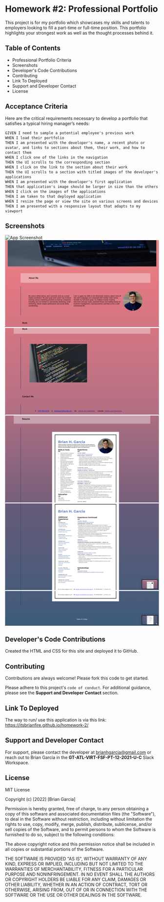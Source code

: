 # Homework #2: Professional Portfolio

This project is for my portfolio which showcases my skills and talents to employers looking to fill a part-time or full-time position. This portfolio highlights your strongest work as well as the thought processes behind it.

## **Table of Contents**

- Professional Portfolio Criteria
- Screenshots
- Developer's Code Contributions
- Contributing
- Link To Deployed
- Support and Developer Contact
- License

## Acceptance Criteria

Here are the critical requirements necessary to develop a portfolio that satisfies a typical hiring manager’s needs:

```
GIVEN I need to sample a potential employee's previous work
WHEN I load their portfolio
THEN I am presented with the developer's name, a recent photo or avatar, and links to sections about them, their work, and how to contact them
WHEN I click one of the links in the navigation
THEN the UI scrolls to the corresponding section
WHEN I click on the link to the section about their work
THEN the UI scrolls to a section with titled images of the developer's applications
WHEN I am presented with the developer's first application
THEN that application's image should be larger in size than the others
WHEN I click on the images of the applications
THEN I am taken to that deployed application
WHEN I resize the page or view the site on various screens and devices
THEN I am presented with a responsive layout that adapts to my viewport
```

## Screenshots

![App Screenshot](/assets/images/Garcia-Portfolio-Site-1.png "Website Screenshot 1")
![App Screenshot](/assets/images/Garcia-Portfolio-Site-2.png "Website Screenshot 2")
![App Screenshot](/assets/images/Garcia-Portfolio-Site-3.png "Website Screenshot 3")
![App Screenshot](/assets/images/Garcia-Portfolio-Site-4.png "Website Screenshot 4")
![App Screenshot](/assets/images/Garcia-Portfolio-Site-5.png "Website Screenshot 5")
![App Screenshot](/assets/images/Garcia-Portfolio-Site-6.png "Website Screenshot 6")

## Developer's Code Contributions

Created the HTML and CSS for this site and deployed it to GitHub.

## Contributing

Contributions are always welcome! Please fork this code to get started.

Please adhere to this project's `code of conduct`. For additional guidance, please see the **Support and Developer Contact** section.

## Link To Deployed

The way to run/ use this application is via this link: https://itsbrianfire.github.io/homework-2/

## Support and Developer Contact

For support, please contact the developer at brianhgarcia@gmail.com or reach out to Brian Garcia in the **GT-ATL-VIRT-FSF-PT-12-2021-U-C** Slack Workspace.

## License

MIT License

Copyright (c) [2022] [Brian Garcia]

Permission is hereby granted, free of charge, to any person obtaining a copy
of this software and associated documentation files (the "Software"), to deal
in the Software without restriction, including without limitation the rights
to use, copy, modify, merge, publish, distribute, sublicense, and/or sell
copies of the Software, and to permit persons to whom the Software is
furnished to do so, subject to the following conditions:

The above copyright notice and this permission notice shall be included in all
copies or substantial portions of the Software.

THE SOFTWARE IS PROVIDED "AS IS", WITHOUT WARRANTY OF ANY KIND, EXPRESS OR
IMPLIED, INCLUDING BUT NOT LIMITED TO THE WARRANTIES OF MERCHANTABILITY,
FITNESS FOR A PARTICULAR PURPOSE AND NONINFRINGEMENT. IN NO EVENT SHALL THE
AUTHORS OR COPYRIGHT HOLDERS BE LIABLE FOR ANY CLAIM, DAMAGES OR OTHER
LIABILITY, WHETHER IN AN ACTION OF CONTRACT, TORT OR OTHERWISE, ARISING FROM,
OUT OF OR IN CONNECTION WITH THE SOFTWARE OR THE USE OR OTHER DEALINGS IN THE
SOFTWARE.